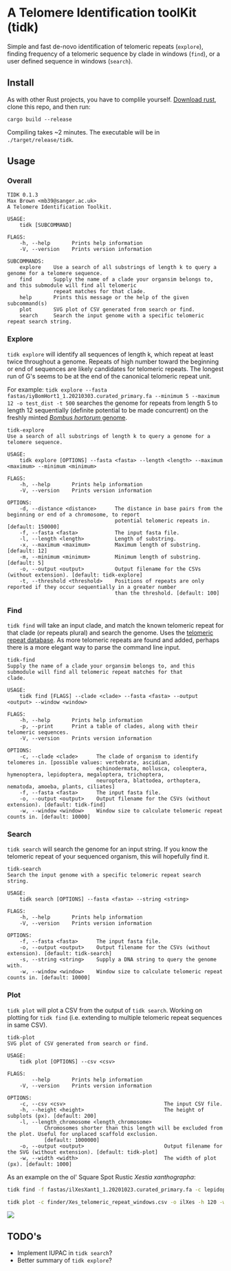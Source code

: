 # A Telomere Identification toolKit (tidk)

Simple and fast de-novo identification of telomeric repeats (`explore`), finding frequency of a telomeric sequence by clade in windows (`find`), or a user defined sequence in windows (`search`).

## Install

As with other Rust projects, you have to complile yourself. <a href="https://www.rust-lang.org/tools/install">Download rust</a>, clone this repo, and then run:

`cargo build --release`

Compiling takes ~2 minutes. The executable will be in `./target/release/tidk`.

## Usage

### Overall

```
TIDK 0.1.3
Max Brown <mb39@sanger.ac.uk>
A Telomere Identification Toolkit.

USAGE:
    tidk [SUBCOMMAND]

FLAGS:
    -h, --help       Prints help information
    -V, --version    Prints version information

SUBCOMMANDS:
    explore    Use a search of all substrings of length k to query a genome for a telomere sequence.
    find       Supply the name of a clade your organsim belongs to, and this submodule will find all telomeric
               repeat matches for that clade.
    help       Prints this message or the help of the given subcommand(s)
    plot       SVG plot of CSV generated from search or find.
    search     Search the input genome with a specific telomeric repeat search string.
```

### Explore 

`tidk explore` will identify all sequences of length k, which repeat at least twice throughout a genome. Repeats of high number toward the beginning or end of sequences are likely candidates for telomeric repeats. The longest run of G's seems to be at the end of the canonical telomeric repeat unit.

For example:
`tidk explore --fasta fastas/iyBomHort1_1.20210303.curated_primary.fa --minimum 5 --maximum 12 -o test_dist -t 500` searches the genome for repeats from length 5 to length 12 sequentially (definite potential to be made concurrent) on the freshly minted <a href="https://www.ebi.ac.uk/ena/browser/view/PRJEB43539"><i>Bombus hortorum</i> genome</a>.

```
tidk-explore
Use a search of all substrings of length k to query a genome for a telomere sequence.

USAGE:
    tidk explore [OPTIONS] --fasta <fasta> --length <length> --maximum <maximum> --minimum <minimum>

FLAGS:
    -h, --help       Prints help information
    -V, --version    Prints version information

OPTIONS:
    -d, --distance <distance>      The distance in base pairs from the beginning or end of a chromosome, to report
                                   potential telomeric repeats in. [default: 150000]
    -f, --fasta <fasta>            The input fasta file.
    -l, --length <length>          Length of substring.
    -x, --maximum <maximum>        Maximum length of substring. [default: 12]
    -m, --minimum <minimum>        Minimum length of substring. [default: 5]
    -o, --output <output>          Output filename for the CSVs (without extension). [default: tidk-explore]
    -t, --threshold <threshold>    Positions of repeats are only reported if they occur sequentially in a greater number
                                   than the threshold. [default: 100]
```

### Find

`tidk find` will take an input clade, and match the known telomeric repeat for that clade (or repeats plural) and search the genome. Uses the <a href="http://telomerase.asu.edu/sequences_telomere.html">telomeric repeat database</a>. As more telomeric repeats are found and added, perhaps there is a more elegant way to parse the command line input.

```
tidk-find
Supply the name of a clade your organsim belongs to, and this submodule will find all telomeric repeat matches for that
clade.

USAGE:
    tidk find [FLAGS] --clade <clade> --fasta <fasta> --output <output> --window <window>

FLAGS:
    -h, --help       Prints help information
    -p, --print      Print a table of clades, along with their telomeric sequences.
    -V, --version    Prints version information

OPTIONS:
    -c, --clade <clade>      The clade of organism to identify telomeres in. [possible values: vertebrate, ascidian,
                             echinodermata, mollusca, coleoptera, hymenoptera, lepidoptera, megaloptera, trichoptera,
                             neuroptera, blattodea, orthoptera, nematoda, amoeba, plants, ciliates]
    -f, --fasta <fasta>      The input fasta file.
    -o, --output <output>    Output filename for the CSVs (without extension). [default: tidk-find]
    -w, --window <window>    Window size to calculate telomeric repeat counts in. [default: 10000]
```

### Search

`tidk search` will search the genome for an input string. If you know the telomeric repeat of your sequenced organism, this will hopefully find it.

```
tidk-search
Search the input genome with a specific telomeric repeat search string.

USAGE:
    tidk search [OPTIONS] --fasta <fasta> --string <string>

FLAGS:
    -h, --help       Prints help information
    -V, --version    Prints version information

OPTIONS:
    -f, --fasta <fasta>      The input fasta file.
    -o, --output <output>    Output filename for the CSVs (without extension). [default: tidk-search]
    -s, --string <string>    Supply a DNA string to query the genome with.
    -w, --window <window>    Window size to calculate telomeric repeat counts in. [default: 10000]
```

### Plot

`tidk plot` will plot a CSV from the output of `tidk search`. Working on plotting for `tidk find` (i.e. extending to multiple telomeric repeat sequences in same CSV).

```
tidk-plot
SVG plot of CSV generated from search or find.

USAGE:
    tidk plot [OPTIONS] --csv <csv>

FLAGS:
        --help       Prints help information
    -V, --version    Prints version information

OPTIONS:
    -c, --csv <csv>                                The input CSV file.
    -h, --height <height>                          The height of subplots (px). [default: 200]
    -l, --length_chromosome <length_chromosome>
            Chromosomes shorter than this length will be excluded from the plot. Useful for unplaced scaffold exclusion.
            [default: 1000000]
    -o, --output <output>                          Output filename for the SVG (without extension). [default: tidk-plot]
    -w, --width <width>                            The width of plot (px). [default: 1000]
```

As an example on the ol' Square Spot Rustic <i>Xestia xanthographa</i>:

```bash
tidk find -f fastas/ilXesXant1_1.20201023.curated_primary.fa -c lepidoptera -o Xes

tidk plot -c finder/Xes_telomeric_repeat_windows.csv -o ilXes -h 120 -w 800
```
<img src="./ilXes.svg">

## TODO's

- Implement IUPAC in `tidk search`?
- Better summary of `tidk explore`?